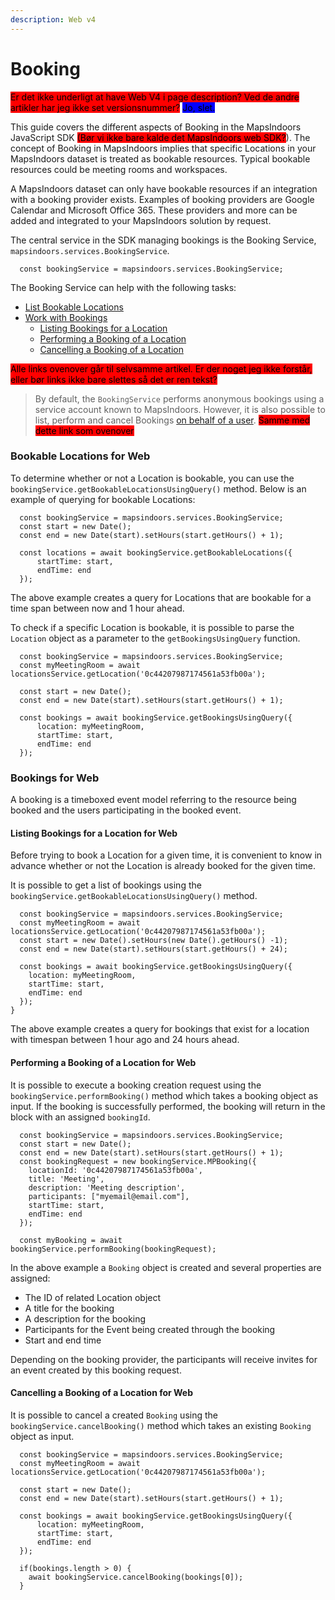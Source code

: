 ```yaml
---
description: Web v4
---
```


# Booking

<mark style="background-color:red;">Er det ikke underligt at have Web V4 i page description? Ved de andre artikler har jeg ikke set versionsnummer?</mark> <mark style="background-color:blue;">Jo, slet.</mark>

This guide covers the different aspects of Booking in the MapsIndoors JavaScript SDK <mark style="background-color:red;">(Bør vi ikke bare kalde det MapsIndoors web SDK?</mark>). The concept of Booking in MapsIndoors implies that specific Locations in your MapsIndoors dataset is treated as bookable resources. Typical bookable resources could be meeting rooms and workspaces.

A MapsIndoors dataset can only have bookable resources if an integration with a booking provider exists. Examples of booking providers are Google Calendar and Microsoft Office 365. These providers and more can be added and integrated to your MapsIndoors solution by request.

The central service in the SDK managing bookings is the Booking Service, `mapsindoors.services.BookingService`.

```
  const bookingService = mapsindoors.services.BookingService;
```

The Booking Service can help with the following tasks:

* [List Bookable Locations](https://docs.mapsindoors.com/booking#bookable-locations)
* [Work with Bookings](https://docs.mapsindoors.com/booking#bookings)
  * [Listing Bookings for a Location](https://docs.mapsindoors.com/booking#listing-bookings-for-a-location)
  * [Performing a Booking of a Location](https://docs.mapsindoors.com/booking#performing-a-booking-of-a-location)
  * [Cancelling a Booking of a Location](https://docs.mapsindoors.com/booking#cancelling-a-booking-of-a-location)

<mark style="background-color:red;">Alle links ovenover går til selvsamme artikel. Er der noget jeg ikke forstår, eller bør links ikke bare slettes så det er ren tekst?</mark>

> By default, the `BookingService` performs anonymous bookings using a service account known to MapsIndoors. However, it is also possible to list, perform and cancel Bookings [on behalf of a user](https://docs.mapsindoors.com/booking#user-authenticated-bookings). <mark style="background-color:red;">Samme med dette link som ovenover</mark>

### Bookable Locations for Web[​](https://docs.mapsindoors.com/booking#bookable-locations-for-web) <a href="#bookable-locations-for-web" id="bookable-locations-for-web"></a>

To determine whether or not a Location is bookable, you can use the `bookingService.getBookableLocationsUsingQuery()` method. Below is an example of querying for bookable Locations:

```
  const bookingService = mapsindoors.services.BookingService;
  const start = new Date();
  const end = new Date(start).setHours(start.getHours() + 1);

  const locations = await bookingService.getBookableLocations({
      startTime: start,
      endTime: end
  });
```

The above example creates a query for Locations that are bookable for a time span between now and 1 hour ahead.

To check if a specific Location is bookable, it is possible to parse the `Location` object as a parameter to the `getBookingsUsingQuery` function.

```
  const bookingService = mapsindoors.services.BookingService;
  const myMeetingRoom = await locationsService.getLocation('0c44207987174561a53fb00a');

  const start = new Date();
  const end = new Date(start).setHours(start.getHours() + 1);

  const bookings = await bookingService.getBookingsUsingQuery({
      location: myMeetingRoom,
      startTime: start,
      endTime: end
  });
```

### Bookings for Web[​](https://docs.mapsindoors.com/booking#bookings-for-web) <a href="#bookings-for-web" id="bookings-for-web"></a>

A booking is a timeboxed event model referring to the resource being booked and the users participating in the booked event.

#### Listing Bookings for a Location for Web[​](https://docs.mapsindoors.com/booking#listing-bookings-for-a-location-for-web) <a href="#listing-bookings-for-a-location-for-web" id="listing-bookings-for-a-location-for-web"></a>

Before trying to book a Location for a given time, it is convenient to know in advance whether or not the Location is already booked for the given time.

It is possible to get a list of bookings using the `bookingService.getBookableLocationsUsingQuery()` method.

```
  const bookingService = mapsindoors.services.BookingService;
  const myMeetingRoom = await locationsService.getLocation('0c44207987174561a53fb00a');
  const start = new Date().setHours(new Date().getHours() -1);
  const end = new Date(start).setHours(start.getHours() + 24);

  const bookings = await bookingService.getBookingsUsingQuery({
    location: myMeetingRoom,
    startTime: start,
    endTime: end
  });
}
```

The above example creates a query for bookings that exist for a location with timespan between 1 hour ago and 24 hours ahead.

#### Performing a Booking of a Location for Web[​](https://docs.mapsindoors.com/booking#performing-a-booking-of-a-location-for-web) <a href="#performing-a-booking-of-a-location-for-web" id="performing-a-booking-of-a-location-for-web"></a>

It is possible to execute a booking creation request using the `bookingService.performBooking()` method which takes a booking object as input. If the booking is successfully performed, the booking will return in the block with an assigned `bookingId`.

```
  const bookingService = mapsindoors.services.BookingService;
  const start = new Date();
  const end = new Date(start).setHours(start.getHours() + 1);
  const bookingRequest = new bookingService.MPBooking({
    locationId: '0c44207987174561a53fb00a',
    title: 'Meeting',
    description: 'Meeting description',
    participants: ["myemail@email.com"],
    startTime: start,
    endTime: end
  });

  const myBooking = await bookingService.performBooking(bookingRequest);
```

In the above example a `Booking` object is created and several properties are assigned:

* The ID of related Location object
* A title for the booking
* A description for the booking
* Participants for the Event being created through the booking
* Start and end time

Depending on the booking provider, the participants will receive invites for an event created by this booking request.

#### Cancelling a Booking of a Location for Web[​](https://docs.mapsindoors.com/booking#cancelling-a-booking-of-a-location-for-web) <a href="#cancelling-a-booking-of-a-location-for-web" id="cancelling-a-booking-of-a-location-for-web"></a>

It is possible to cancel a created `Booking` using the `bookingService.cancelBooking()` method which takes an existing `Booking` object as input.

```
  const bookingService = mapsindoors.services.BookingService;
  const myMeetingRoom = await locationsService.getLocation('0c44207987174561a53fb00a');

  const start = new Date();
  const end = new Date(start).setHours(start.getHours() + 1);

  const bookings = await bookingService.getBookingsUsingQuery({
      location: myMeetingRoom,
      startTime: start,
      endTime: end
  });

  if(bookings.length > 0) {
    await bookingService.cancelBooking(bookings[0]);
  }
```
